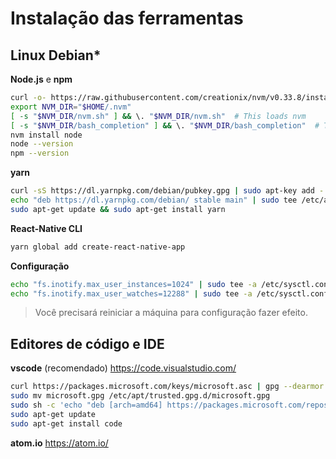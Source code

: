 # Instalação das ferramentas

## Linux Debian*

**Node.js** e **npm**

```bash
curl -o- https://raw.githubusercontent.com/creationix/nvm/v0.33.8/install.sh | bash
export NVM_DIR="$HOME/.nvm"
[ -s "$NVM_DIR/nvm.sh" ] && \. "$NVM_DIR/nvm.sh"  # This loads nvm
[ -s "$NVM_DIR/bash_completion" ] && \. "$NVM_DIR/bash_completion"  # This loads nvm bash_completion
nvm install node
node --version
npm --version
```

**yarn**

```bash
curl -sS https://dl.yarnpkg.com/debian/pubkey.gpg | sudo apt-key add -
echo "deb https://dl.yarnpkg.com/debian/ stable main" | sudo tee /etc/apt/sources.list.d/yarn.list
sudo apt-get update && sudo apt-get install yarn
```

**React-Native CLI**

```bash
yarn global add create-react-native-app
```

**Configuração**

```bash
echo "fs.inotify.max_user_instances=1024" | sudo tee -a /etc/sysctl.conf
echo "fs.inotify.max_user_watches=12288" | sudo tee -a /etc/sysctl.conf
```

> Você precisará reiniciar a máquina para configuração fazer efeito.
 
## Editores de código e IDE

**vscode** (recomendado)
https://code.visualstudio.com/

```bash
curl https://packages.microsoft.com/keys/microsoft.asc | gpg --dearmor > microsoft.gpg
sudo mv microsoft.gpg /etc/apt/trusted.gpg.d/microsoft.gpg
sudo sh -c 'echo "deb [arch=amd64] https://packages.microsoft.com/repos/vscode stable main" > /etc/apt/sources.list.d/vscode.list'
sudo apt-get update
sudo apt-get install code
```

**atom.io**
https://atom.io/
